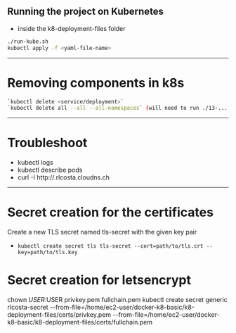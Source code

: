 ## Running the project on Kubernetes

- inside the k8-deployment-files folder
```sh
./run-kube.sh
kubectl apply -f <yaml-file-name> 
```

---

# Removing components in k8s

```bash
`kubectl delete <service/deployment>`
`kubectl delete all --all --all-namespaces` (will need to run ./13-... from jdaniels' project)
```

---

# Troubleshoot

- kubectl logs <pod-name>
- kubectl describe pods
- curl -I http://<subdomain>.rlcosta.cloudns.ch

---

# Secret creation for the certificates

Create a new TLS secret named tls-secret with the given key pair
- `kubectl create secret tls tls-secret --cert=path/to/tls.crt --key=path/to/tls.key`


# Secret creation for letsencrypt

chown $USER:$USER privkey.pem fullchain.pem
kubectl create secret generic rlcosta-secret --from-file=/home/ec2-user/docker-k8-basic/k8-deployment-files/certs/privkey.pem --from-file=/home/ec2-user/docker-k8-basic/k8-deployment-files/certs/fullchain.pem

